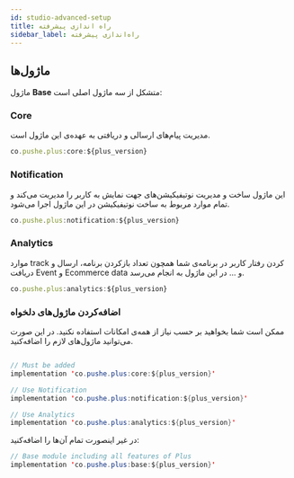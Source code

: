 ```yaml
---
id: studio-advanced-setup
title: راه اندازی پیشرفته
sidebar_label: راه‌اندازی پیشرفته
---
```


## ماژول‌ها

ماژول **Base** متشکل از سه ماژول اصلی است:

### Core

مدیریت پیام‌های ارسالی و دریافتی به عهده‌ی این ماژول است.

```js
co.pushe.plus:core:${plus_version}
```

### Notification

این ماژول ساخت و مدیریت نوتیفیکیشن‌های جهت نمایش به کاربر را مدیریت می‌کند و تمام موارد مربوط به ساخت نوتیفیکیشن در این ماژول اجرا می‌شود.

```js
co.pushe.plus:notification:${plus_version}
```

### Analytics

موارد track کردن رفتار کاربر در برنامه‌ی شما همچون تعداد بازکردن برنامه، ارسال و دریافت Event و Ecommerce data و ... در این ماژول به انجام می‌رسد.

```js
co.pushe.plus:analytics:${plus_version}
```

### اضافه‌کردن ماژول‌های دلخواه

ممکن است شما بخواهید بر حسب نیاز از همه‌ی امکانات استفاده نکنید. در این صورت می‌توانید ماژول‌های لازم را اضافه‌کنید.

```java

// Must be added
implementation 'co.pushe.plus:core:${plus_version}'

// Use Notification
implementation 'co.pushe.plus:notification:${plus_version}'

// Use Analytics
implementation 'co.pushe.plus:analytics:${plus_version}'
```

در غیر اینصورت تمام آن‌ها را اضافه‌کنید:

```java
// Base module including all features of Plus
implementation 'co.pushe.plus:base:${plus_version}'
```